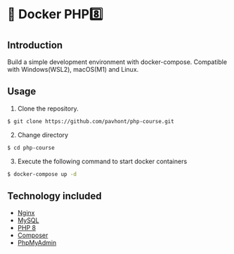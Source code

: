 # 🐳 Docker PHP8️⃣

## Introduction

Build a simple development environment with docker-compose. Compatible with Windows(WSL2), macOS(M1) and Linux.


## Usage

1. Clone the repository.

```bash
$ git clone https://github.com/pavhont/php-course.git
```

2. Change directory

```bash
$ cd php-course
```

3. Execute the following command to start docker containers

```bash
$ docker-compose up -d
```

## Technology included

* [Nginx](http://nginx.org/)
* [MySQL](http://www.mysql.com/)
* [PHP 8](http://php.net/)
* [Composer](https://getcomposer.org/)
* [PhpMyAdmin](https://www.phpmyadmin.net/)
